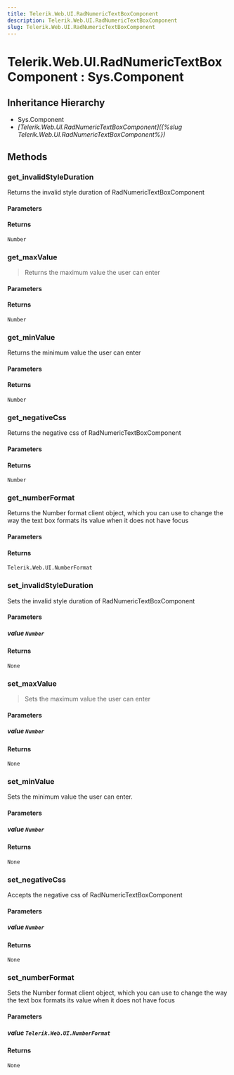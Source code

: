 ```yaml
---
title: Telerik.Web.UI.RadNumericTextBoxComponent
description: Telerik.Web.UI.RadNumericTextBoxComponent
slug: Telerik.Web.UI.RadNumericTextBoxComponent
---
```


# Telerik.Web.UI.RadNumericTextBoxComponent : Sys.Component 

## Inheritance Hierarchy

* Sys.Component
* *[Telerik.Web.UI.RadNumericTextBoxComponent]({%slug Telerik.Web.UI.RadNumericTextBoxComponent%})*


## Methods

###  get_invalidStyleDuration

Returns the invalid style duration of RadNumericTextBoxComponent

#### Parameters

#### Returns

`Number` 

### get_maxValue

>Returns the maximum value the user can enter

#### Parameters

#### Returns

`Number` 

### get_minValue

Returns the minimum value the user can enter

#### Parameters

#### Returns

`Number` 

### get_negativeCss

Returns the negative css of RadNumericTextBoxComponent

#### Parameters

#### Returns

`Number` 

### get_numberFormat

Returns the Number format client object, which you can use to change the way the text box formats its value when it does not have focus

#### Parameters

#### Returns

`Telerik.Web.UI.NumberFormat` 

### set_invalidStyleDuration

Sets the invalid style duration of RadNumericTextBoxComponent

#### Parameters

##### value `Number`

#### Returns

`None` 

### set_maxValue

>Sets the maximum value the user can enter

#### Parameters

##### value `Number`

#### Returns

`None` 

### set_minValue

Sets the minimum value the user can enter.

#### Parameters

##### value `Number`

#### Returns

`None` 

### set_negativeCss

Accepts the negative css of RadNumericTextBoxComponent

#### Parameters

##### value `Number`

#### Returns

`None` 

### set_numberFormat

Sets the Number format client object, which you can use to change the way the text box formats its value when it does not have focus

#### Parameters

##### value `Telerik.Web.UI.NumberFormat`

#### Returns

`None` 



